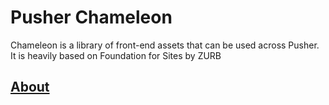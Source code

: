 # Pusher Chameleon

Chameleon is a library of front-end assets that can be used across Pusher. It is heavily based on Foundation for Sites by ZURB

## [About](docs/about.md)
